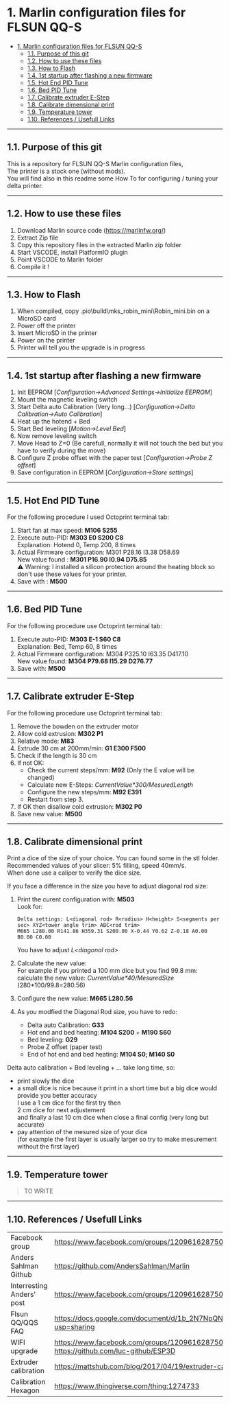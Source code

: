 # 1. Marlin configuration files for FLSUN QQ-S

- [1. Marlin configuration files for FLSUN QQ-S](#1-marlin-configuration-files-for-flsun-qq-s)
  - [1.1. Purpose of this git](#11-purpose-of-this-git)
  - [1.2. How to use these files](#12-how-to-use-these-files)
  - [1.3. How to Flash](#13-how-to-flash)
  - [1.4. 1st startup after flashing a new firmware](#14-1st-startup-after-flashing-a-new-firmware)
  - [1.5. Hot End PID Tune](#15-hot-end-pid-tune)
  - [1.6. Bed PID Tune](#16-bed-pid-tune)
  - [1.7. Calibrate extruder E-Step](#17-calibrate-extruder-e-step)
  - [1.8. Calibrate dimensional print](#18-calibrate-dimensional-print)
  - [1.9. Temperature tower](#19-temperature-tower)
  - [1.10. References / Usefull Links](#110-references--usefull-links)

---

## 1.1. Purpose of this git

This is a repository for FLSUN QQ-S Marlin configuration files,  
The printer is a stock one (without mods).  
You will find also in this readme some How To for configuring / tuning your delta printer.  

---

## 1.2. How to use these files

1. Download Marlin source code (<https://marlinfw.org/>)  
2. Extract Zip file
3. Copy this repository files in the extracted Marlin zip folder  
4. Start VSCODE, install PlatformIO plugin  
5. Point VSCODE to Marlin folder  
6. Compile it !  

---

## 1.3. How to Flash

1. When compiled, copy .pio\build\mks_robin_mini\Robin_mini.bin on a MicroSD card  
2. Power off the printer
3. Insert MicroSD in the printer  
4. Power on the printer  
5. Printer will tell you the upgrade is in progress  

---

## 1.4. 1st startup after flashing a new firmware

1. Init EEPROM [*Configuration->Advanced Settings->Initialize EEPROM*]  
2. Mount the magnetic leveling switch  
3. Start Delta auto Calibration (Very long...) [*Configuration->Delta Calibration->Auto Calibration*]  
4. Heat up the hotend + Bed
5. Start Bed leveling [*Motion->Level Bed*]  
6. Now remove leveling switch  
7. Move Head to Z=0 (Be carefull, normally it will not touch the bed but you have to verify during the move)  
8. Configure Z probe offset with the paper test [*Configuration->Probe Z offset*]  
9. Save configuration in EEPROM [*Configuration->Store settings*]

---

## 1.5. Hot End PID Tune

For the following procedure I used Octoprint terminal tab:  

1. Start fan at max speed: **M106 S255**  
2. Execute auto-PID: **M303 E0 S200 C8**  
   Explanation: Hotend 0, Temp 200, 8 times  
3. Actual Firmware configuration: M301 P28.16 I3.38 D58.69  
   New value found : **M301 P16.90 I0.94 D75.85**  
   :warning: Warning: I installed a silicon protection around the heating block so don't use these values for your printer.
4. Save with : **M500**

---

## 1.6. Bed PID Tune

For the following procedure use Octoprint terminal tab:  

1. Execute auto-PID: **M303 E-1 S60 C8**  
   Explanation: Bed, Temp 60, 8 times  
2. Actual Firmware configuration: M304 P325.10 I63.35 D417.10  
   New value found: **M304 P79.68 I15.29 D276.77**
3. Save with: **M500**

---

## 1.7. Calibrate extruder E-Step

For the following procedure use Octoprint terminal tab:  

1. Remove the bowden on the extruder motor
2. Allow cold extrusion: **M302 P1**
3. Relative mode: **M83**
4. Extrude 30 cm at 200mm/min: **G1 E300 F500**
5. Check if the length is 30 cm
6. If not OK:
   - Check the current steps/mm: **M92** (Only the E value will be changed)
   - Calculate new E-Steps: *CurrentValue\*300/MesuredLength*
   - Configure the new steps/mm: **M92 E391**
   - Restart from step 3.
7. If OK then disallow cold extrusion: **M302 P0**
8. Save new value: **M500**

---

## 1.8. Calibrate dimensional print

Print a dice of the size of your choice.  You can found some in the stl folder.  
Recommended values of your slicer: 5% filling, speed 40mm/s.  
When done use a caliper to verify the dice size.  

If you face a difference in the size you have to adjust diagonal rod size:  

1. Print the curent configuration with: **M503**  
   Look for:  

   ```text
   Delta settings: L<diagonal rod> R<radius> H<height> S<segments per sec> XYZ<tower angle trim> ABC<rod trim>  
   M665 L280.00 R141.86 H359.31 S200.00 X-0.44 Y0.62 Z-0.18 A0.00 B0.00 C0.00
   ```

   You have to adjust *L\<diagonal rod\>*

2. Calculate the new value:  
For example if you printed a 100 mm dice but you find 99.8 mm:  
calculate the new value: *CurrentValue\*40/MesuredSize*  (280*100/99.8=280.56)  

3. Configure the new value: **M665 L280.56**

4. As you modfied the Diagonal Rod size, you have to redo:
   - Delta auto Calibration: **G33**  
   - Hot end and bed heating: **M104 S200** + **M190 S60**
   - Bed leveling: **G29**
   - Probe Z offset (paper test)
   - End of hot end and bed heating: **M104 S0; M140 S0**

Delta auto calibration + Bed leveling + ... take long time, so:

- print slowly the dice
- a small dice is nice because it print in a short time but a big dice would provide you better accuracy  
  I use a 1 cm dice for the first try then  
  2 cm dice for next adjustement  
  and finally a last 10 cm dice when close a final config (very long but accurate)  
- pay attention of the mesured size of your dice  
  (for example the first layer is usually larger so try to make mesurement without the first layer)  

---

## 1.9. Temperature tower

> TO WRITE

---

## 1.10. References / Usefull Links

|||
|:----|:---|
|Facebook group|<https://www.facebook.com/groups/120961628750040/>|
|Anders Sahlman Github|<https://github.com/AndersSahlman/Marlin>|
|Interresting Anders' post|<https://www.facebook.com/groups/120961628750040/permalink/593987384780793/>|
|Flsun QQ/QQS FAQ|<https://docs.google.com/document/d/1b_2N7NpQN2e96VPfVc_poLPOWwkM93tdAHZWOD4WEw8/edit?usp=sharing>|
|WIFI upgrade|<https://www.facebook.com/groups/120961628750040/?post_id=623723315140533><BR><https://github.com/luc-github/ESP3D>|
|Extruder calibration|<https://mattshub.com/blog/2017/04/19/extruder-calibration>|
|Calibration Hexagon|<https://www.thingiverse.com/thing:1274733>|
